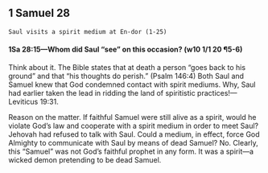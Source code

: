 ## 1 Samuel 28

```
Saul visits a spirit medium at En-dor (1-25)
```

#### 1Sa 28:15​—Whom did Saul “see” on this occasion? (w10 1/1 20 ¶5-6)

Think about it. The Bible states that at death a person “goes back to his ground” and that “his thoughts do perish.” (Psalm 146:4) Both Saul and Samuel knew that God condemned contact with spirit mediums. Why, Saul had earlier taken the lead in ridding the land of spiritistic practices!​—Leviticus 19:31.

Reason on the matter. If faithful Samuel were still alive as a spirit, would he violate God’s law and cooperate with a spirit medium in order to meet Saul? Jehovah had refused to talk with Saul. Could a medium, in effect, force God Almighty to communicate with Saul by means of dead Samuel? No. Clearly, this “Samuel” was not God’s faithful prophet in any form. It was a spirit​—a wicked demon pretending to be dead Samuel.
